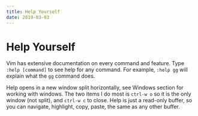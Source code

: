 ```yaml
---
title: Help Yourself
date: 2019-03-03
---
```


# Help Yourself

Vim has extensive documentation on every command and feature. Type `:help [command]` to see help for any command. For example, `:help gg` will explain what the `gg` command does.

Help opens in a new window split horizontally, see Windows section for working with windows. The two items I do most is `ctrl-w o` so it is the only window (not split), and `ctrl-w c` to close. Help is just a read-only buffer, so you can navigate, highlight, copy, paste, the same as any other buffer.
